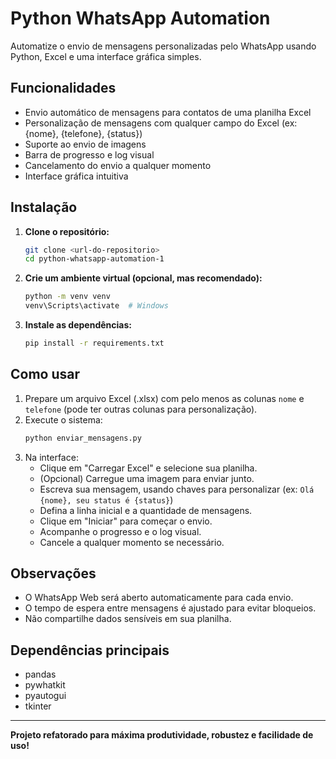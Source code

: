 # Python WhatsApp Automation

Automatize o envio de mensagens personalizadas pelo WhatsApp usando Python, Excel e uma interface gráfica simples.

## Funcionalidades
- Envio automático de mensagens para contatos de uma planilha Excel
- Personalização de mensagens com qualquer campo do Excel (ex: {nome}, {telefone}, {status})
- Suporte ao envio de imagens
- Barra de progresso e log visual
- Cancelamento do envio a qualquer momento
- Interface gráfica intuitiva

## Instalação

1. **Clone o repositório:**
   ```bash
   git clone <url-do-repositorio>
   cd python-whatsapp-automation-1
   ```
2. **Crie um ambiente virtual (opcional, mas recomendado):**
   ```bash
   python -m venv venv
   venv\Scripts\activate  # Windows
   ```
3. **Instale as dependências:**
   ```bash
   pip install -r requirements.txt
   ```

## Como usar

1. Prepare um arquivo Excel (.xlsx) com pelo menos as colunas `nome` e `telefone` (pode ter outras colunas para personalização).
2. Execute o sistema:
   ```bash
   python enviar_mensagens.py
   ```
3. Na interface:
   - Clique em "Carregar Excel" e selecione sua planilha.
   - (Opcional) Carregue uma imagem para enviar junto.
   - Escreva sua mensagem, usando chaves para personalizar (ex: `Olá {nome}, seu status é {status}`)
   - Defina a linha inicial e a quantidade de mensagens.
   - Clique em "Iniciar" para começar o envio.
   - Acompanhe o progresso e o log visual.
   - Cancele a qualquer momento se necessário.

## Observações
- O WhatsApp Web será aberto automaticamente para cada envio.
- O tempo de espera entre mensagens é ajustado para evitar bloqueios.
- Não compartilhe dados sensíveis em sua planilha.

## Dependências principais
- pandas
- pywhatkit
- pyautogui
- tkinter

---

**Projeto refatorado para máxima produtividade, robustez e facilidade de uso!**

